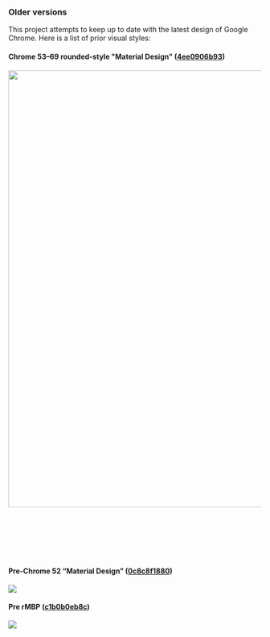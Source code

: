 ### Older versions

This project attempts to keep up to date with the latest design of Google Chrome. Here is a list of prior visual styles:

#### Chrome 53–69 rounded-style "Material Design" ([4ee0906b93](https://github.com/adamschwartz/chrome-tabs/tree/4ee0906b93c139e699fd289b4ef9f0dd16addf09))

<img width=868 src=https://github.com/adamschwartz/chrome-tabs/raw/4ee0906b93c139e699fd289b4ef9f0dd16addf09/chrome-tabs.gif>

<br><br><br><br><br>

#### Pre-Chrome 52 “Material Design” ([0c8c8f1880](https://github.com/adamschwartz/chrome-tabs/tree/0c8c8f18802cf67091151bb812d9693bee55b085))

![](https://github.com/adamschwartz/chrome-tabs/raw/0c8c8f18802cf67091151bb812d9693bee55b085/chrome-tabs.gif)

#### Pre rMBP ([c1b0b0eb8c](https://github.com/adamschwartz/chrome-tabs/tree/c1b0b0eb8c9d2452ee23520802abd7edf71200a8))

![](https://github.com/adamschwartz/chrome-tabs/raw/c1b0b0eb8c9d2452ee23520802abd7edf71200a8/chrome-tabs.gif)
